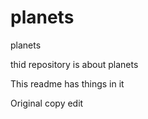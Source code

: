 # planets
planets


thid repository is about planets

This readme has things in it

Original copy edit


